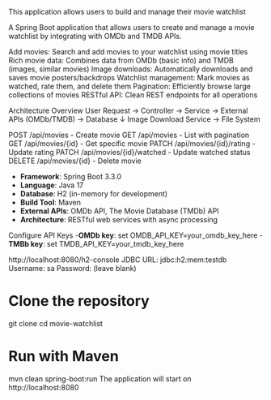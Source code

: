 <!-- Movie Watchlist Backend Application -->
This application allows users to build and manage their movie watchlist 


A Spring Boot application that allows users to create and manage a movie watchlist by integrating with OMDb and TMDB APIs.


<!-- Features: -->

Add movies: Search and add movies to your watchlist using movie titles
Rich movie data: Combines data from OMDb (basic info) and TMDB (images, similar movies)
Image downloads: Automatically downloads and saves movie posters/backdrops
Watchlist management: Mark movies as watched, rate them, and delete them
Pagination: Efficiently browse large collections of movies
RESTful API: Clean REST endpoints for all operations

Architecture Overview
User Request → Controller → Service → External APIs (OMDb/TMDB) → Database
                    ↓
              Image Download Service → File System

<!-- API Endpoints: -->

POST /api/movies - Create movie
GET /api/movies - List with pagination
GET /api/movies/{id} - Get specific movie
PATCH /api/movies/{id}/rating - Update rating
PATCH /api/movies/{id}/watched - Update watched status
DELETE /api/movies/{id} - Delete movie

<!-- Technology Stack -->

- **Framework**: Spring Boot 3.3.0
- **Language**: Java 17
- **Database**: H2 (in-memory for development)
- **Build Tool**: Maven
- **External APIs**: OMDb API, The Movie Database (TMDb) API
- **Architecture**: RESTful web services with async processing

<!-- requirements: -->

Configure API Keys
-**OMDb key**: set OMDB_API_KEY=your_omdb_key_here
-**TMBb key**: set TMDB_API_KEY=your_tmdb_key_here

<!-- Database access: -->

http://localhost:8080/h2-console
JDBC URL: jdbc:h2:mem:testdb
Username: sa
Password: (leave blank) 


<!-- Running the Application -->

# Clone the repository
git clone <repository-url>
cd movie-watchlist

# Run with Maven
mvn clean spring-boot:run
The application will start on http://localhost:8080


